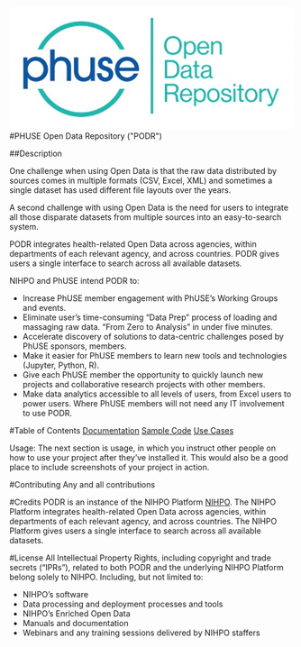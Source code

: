 ![PHUSE PODR Logo Logo](PODR.jpeg)
#PHUSE Open Data Repository ("PODR")

##Description

One challenge when using Open Data is that the raw data distributed by sources comes in multiple formats (CSV, Excel, XML) and sometimes a single dataset has used different file layouts over the years.

A second challenge with using Open Data is the need for users to integrate all those disparate datasets from multiple sources into an easy-to-search system.

PODR integrates health-related Open Data across agencies, within departments of each relevant agency, and across countries. PODR gives users a single interface to search across all available datasets.

NIHPO and PhUSE intend PODR to:
* Increase PhUSE member engagement with PhUSE’s Working Groups and events.
* Eliminate user’s time-consuming “Data Prep” process of loading and massaging raw data. “From Zero to Analysis” in under five minutes.
* Accelerate discovery of solutions to data-centric challenges posed by PhUSE sponsors, members.
* Make it easier for PhUSE members to learn new tools and technologies (Jupyter, Python, R).
* Give each PhUSE member the opportunity to quickly launch new projects and collaborative research projects with other members.
* Make data analytics accessible to all levels of users, from Excel users to power users.
Where PhUSE members will not need any IT involvement to use PODR.


#Table of Contents
[Documentation](/documentation)
[Sample Code](/sample_code)
[Use Cases](/use_cases)


Usage: The next section is usage, in which you instruct other people on how to use your project after they’ve installed it. This would also be a good place to include screenshots of your project in action.

#Contributing
Any and all contributions 

#Credits
PODR is an instance of the NIHPO Platform [NIHPO](http://nihpo.com).
The NIHPO Platform integrates health-related Open Data across agencies, within departments of each relevant agency, and across countries. The NIHPO Platform gives users a single interface to search across all available datasets.

#License
All Intellectual Property Rights, including copyright and trade secrets (“IPRs”), related to both PODR and the underlying NIHPO Platform belong solely to NIHPO. Including, but not limited to:
* NIHPO’s software
* Data processing and deployment processes and tools
* NIHPO’s Enriched Open Data
* Manuals and documentation
* Webinars and any training sessions delivered by NIHPO staffers